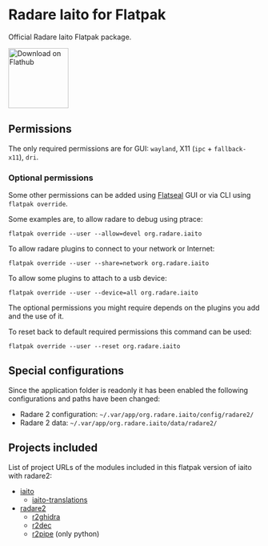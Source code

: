 # Radare Iaito for Flatpak

Official Radare Iaito Flatpak package.

<a href='https://flathub.org/apps/details/org.radare.iaito'><img width='120' alt='Download on Flathub' src='https://flathub.org/assets/badges/flathub-badge-en.png'/></a>

## Permissions

The only required permissions are for GUI: `wayland`, X11 (`ipc` + `fallback-x11`), `dri`.

### Optional permissions

Some other permissions can be added using [Flatseal](https://flathub.org/apps/details/com.github.tchx84.Flatseal) GUI or via CLI using `flatpak override`.

Some examples are, to allow radare to debug using ptrace:
```
flatpak override --user --allow=devel org.radare.iaito
```

To allow radare plugins to connect to your network or Internet:
```
flatpak override --user --share=network org.radare.iaito
```

To allow some plugins to attach to a usb device:
```
flatpak override --user --device=all org.radare.iaito
```

The optional permissions you might require depends on the plugins you add and the use of it.

To reset back to default required permissions this command can be used:
```
flatpak override --user --reset org.radare.iaito
```

## Special configurations

Since the application folder is readonly it has been enabled the following configurations and paths have been changed:

- Radare 2 configuration: `~/.var/app/org.radare.iaito/config/radare2/`
- Radare 2 data: `~/.var/app/org.radare.iaito/data/radare2/`

## Projects included

List of project URLs of the modules included in this flatpak version of iaito with radare2:

- [iaito](https://github.com/radareorg/iaito)
  - [iaito-translations](https://github.com/radareorg/iaito-translations)
- [radare2](https://github.com/radareorg/radare2)
  - [r2ghidra](https://github.com/radareorg/r2ghidra)
  - [r2dec](https://github.com/wargio/r2dec-js)
  - [r2pipe](https://github.com/radareorg/radare2-r2pipe) (only python)
